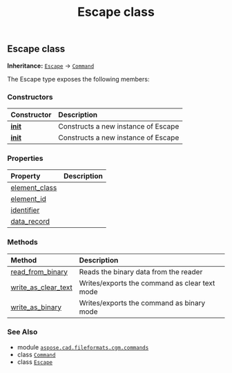 ﻿---
title: Escape class
second_title: Aspose.CAD for Python via .NET API References
description: 
type: docs
weight: 800
url: /python-net/aspose.cad.fileformats.cgm.commands/escape/
is_root: false
---

## Escape class



**Inheritance:** [`Escape`](/cad/python-net/aspose.cad.fileformats.cgm.commands/escape) → 
[`Command`](/cad/python-net/aspose.cad.fileformats.cgm.commands/command)



The Escape type exposes the following members:

### Constructors
| Constructor | Description |
| :- | :- |
| [__init__](/cad/python-net/aspose.cad.fileformats.cgm.commands/escape/__init__/#aspose.cad.fileformats.cgm.CgmFile) | Constructs a new instance of Escape |
| [__init__](/cad/python-net/aspose.cad.fileformats.cgm.commands/escape/__init__/#aspose.cad.fileformats.cgm.CgmFile-int-str) | Constructs a new instance of Escape |


### Properties
| Property | Description |
| :- | :- |
| [element_class](/cad/python-net/aspose.cad.fileformats.cgm.commands/escape/element_class) |  |
| [element_id](/cad/python-net/aspose.cad.fileformats.cgm.commands/escape/element_id) |  |
| [identifier](/cad/python-net/aspose.cad.fileformats.cgm.commands/escape/identifier) |  |
| [data_record](/cad/python-net/aspose.cad.fileformats.cgm.commands/escape/data_record) |  |


### Methods
| Method | Description |
| :- | :- |
| [read_from_binary](/cad/python-net/aspose.cad.fileformats.cgm.commands/escape/read_from_binary/#aspose.cad.fileformats.cgm.IBinaryReader) | Reads the binary data from the reader |
| [write_as_clear_text](/cad/python-net/aspose.cad.fileformats.cgm.commands/escape/write_as_clear_text/#aspose.cad.fileformats.cgm.IClearTextWriter) | Writes/exports the command as clear text mode |
| [write_as_binary](/cad/python-net/aspose.cad.fileformats.cgm.commands/escape/write_as_binary/#aspose.cad.fileformats.cgm.IBinaryWriter) | Writes/exports the command as binary mode |



### See Also
* module [`aspose.cad.fileformats.cgm.commands`](..)
* class [`Command`](/cad/python-net/aspose.cad.fileformats.cgm.commands/command)
* class [`Escape`](/cad/python-net/aspose.cad.fileformats.cgm.commands/escape)
